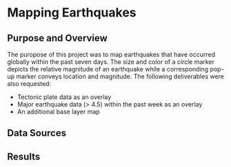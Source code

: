 # Mapping Earthquakes
## Purpose and Overview
The puropose of this project was to map earthquakes that have occurred globally within the past seven days.  The size and color of a circle marker depicts the relative magnitude of an earthquake while a corresponding pop-up marker conveys location and magnitude. The following deliverables were also requested:
 - Tectonic plate data as an overlay
 - Major earthquake data (> 4.5) within the past week as an overlay
 - An additional base layer map




## Data Sources


## Results
